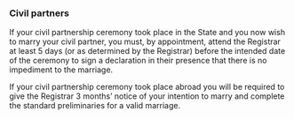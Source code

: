 ###  Civil partners

If your civil partnership ceremony took place in the State and you now wish to
marry your civil partner, you must, by appointment, attend the Registrar at
least 5 days (or as determined by the Registrar) before the intended date of
the ceremony to sign a declaration in their presence that there is no
impediment to the marriage.

If your civil partnership ceremony took place abroad you will be required to
give the Registrar 3 months’ notice of your intention to marry and complete
the standard preliminaries for a valid marriage.
